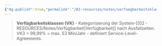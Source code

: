 ```yaml
---
{"dg-publish":true,"permalink":"/02-resources/notes/verfuegbarkeitsklassen/","tags":["sicherheit/it-sicherheit","verfügbarkeit/kategorien"],"noteIcon":"","updated":"2025-09-27T01:32:44.000+02:00"}
---
```


>**Verfügbarkeitsklassen (VK)** - Kategorisierung der System-[[02 - RESOURCES/Notes/Verfügbarkeit\|Verfügbarkeit]] nach Ausfallzeiten.
VK3 = 99,99% = max. 53 Min/Jahr - definiert Service-Level-Agreements.